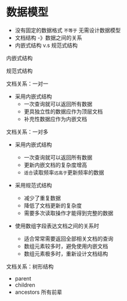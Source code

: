 # 数据模型

* 没有固定的数据格式 `不等于` 无需设计数据模型
* 文档结构 -》数据之间的关系
* 内嵌式结构 v.s 规范式结构

内嵌式结构

规范式结构

文档关系：一对一

* 采用内嵌式结构
  * 一次查询就可以返回所有数据
  * 更具独立性的数据应作为顶层文档
  * 补充性数据应作为内嵌文档

文档关系：一对多

* 采用内嵌式结构
  * 一次查询就可以返回所有数据
  * 更新内嵌文档的复杂度增高
  * `适合`读取频率`远高于`更新频率的数据

* 采用规范式结构
  * 减少了重复数据
  * 降低了文档更新的复杂度
  * 需要多次读取操作才能得到完整的数据

* 使用数组字段表达文档之间的关系时
  * 适合常常需要返回全部相关文档的查询
  * 数组元素较多时，避免使用内嵌文档
  * 数组元素极多时，重新设计文档结构

文档关系：树形结构
  * parent
  * children
  * ancestors 所有前辈

